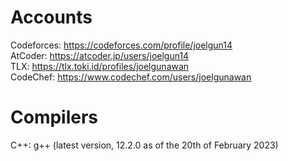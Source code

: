 # Accounts
Codeforces: https://codeforces.com/profile/joelgun14<br/>
AtCoder: https://atcoder.jp/users/joelgun14<br/>
TLX: https://tlx.toki.id/profiles/joelgunawan<br/>
CodeChef: https://www.codechef.com/users/joelgunawan<br/>

# Compilers
C++: g++ (latest version, 12.2.0 as of the 20th of February 2023)<br/>
